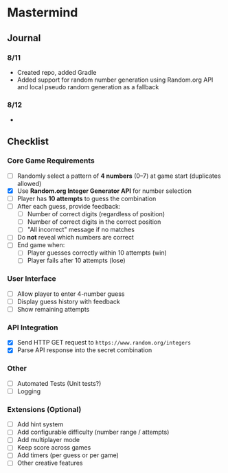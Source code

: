 # Mastermind

## Journal
### 8/11
- Created repo, added Gradle
- Added support for random number generation using Random.org API and local pseudo random generation as a fallback
### 8/12
- 

## Checklist
### Core Game Requirements
- [ ] Randomly select a pattern of **4 numbers** (0–7) at game start (duplicates allowed)
- [X] Use **Random.org Integer Generator API** for number selection
- [ ] Player has **10 attempts** to guess the combination
- [ ] After each guess, provide feedback:
  - [ ] Number of correct digits (regardless of position)
  - [ ] Number of correct digits in the correct position
  - [ ] "All incorrect" message if no matches
- [ ] Do **not** reveal which numbers are correct
- [ ] End game when:
  - [ ] Player guesses correctly within 10 attempts (win)
  - [ ] Player fails after 10 attempts (lose)

### User Interface
- [ ] Allow player to enter 4-number guess
- [ ] Display guess history with feedback
- [ ] Show remaining attempts

### API Integration
- [X] Send HTTP GET request to `https://www.random.org/integers`
- [X] Parse API response into the secret combination

### Other
- [ ] Automated Tests (Unit tests?)
- [ ] Logging

### Extensions (Optional)
- [ ] Add hint system
- [ ] Add configurable difficulty (number range / attempts)
- [ ] Add multiplayer mode
- [ ] Keep score across games
- [ ] Add timers (per guess or per game)
- [ ] Other creative features
